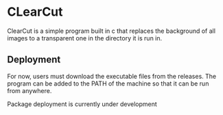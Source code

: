 
# CLearCut

ClearCut is a simple program built in c that replaces the background of all images to a transparent one in the directory it is run in.


## Deployment

For now, users must download the executable files from the releases. The program can be added to the PATH of the machine so that it can be run from anywhere.

Package deployment is currently under development

